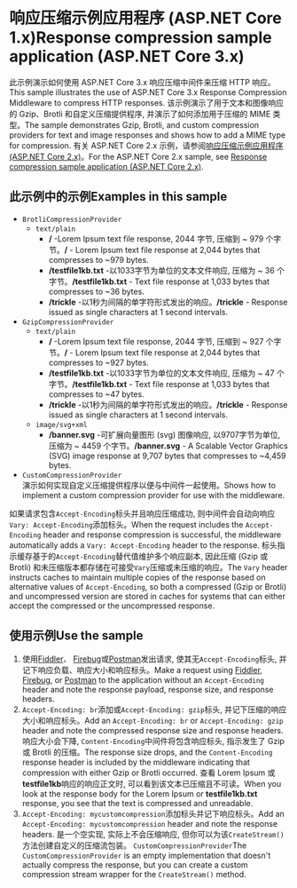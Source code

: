 # <a name="response-compression-sample-application-aspnet-core-3x"></a><span data-ttu-id="3d2b5-101">响应压缩示例应用程序 (ASP.NET Core 1.x)</span><span class="sxs-lookup"><span data-stu-id="3d2b5-101">Response compression sample application (ASP.NET Core 3.x)</span></span>

<span data-ttu-id="3d2b5-102">此示例演示如何使用 ASP.NET Core 3.x 响应压缩中间件来压缩 HTTP 响应。</span><span class="sxs-lookup"><span data-stu-id="3d2b5-102">This sample illustrates the use of ASP.NET Core 3.x Response Compression Middleware to compress HTTP responses.</span></span> <span data-ttu-id="3d2b5-103">该示例演示了用于文本和图像响应的 Gzip、Brotli 和自定义压缩提供程序, 并演示了如何添加用于压缩的 MIME 类型。</span><span class="sxs-lookup"><span data-stu-id="3d2b5-103">The sample demonstrates Gzip, Brotli, and custom compression providers for text and image responses and shows how to add a MIME type for compression.</span></span> <span data-ttu-id="3d2b5-104">有关 ASP.NET Core 2.x 示例，请参阅[响应压缩示例应用程序 (ASP.NET Core 2.x)](https://github.com/aspnet/AspNetCore.Docs/tree/master/aspnetcore/performance/response-compression/samples/2.x)。</span><span class="sxs-lookup"><span data-stu-id="3d2b5-104">For the ASP.NET Core 2.x sample, see [Response compression sample application (ASP.NET Core 2.x)](https://github.com/aspnet/AspNetCore.Docs/tree/master/aspnetcore/performance/response-compression/samples/2.x).</span></span>

## <a name="examples-in-this-sample"></a><span data-ttu-id="3d2b5-105">此示例中的示例</span><span class="sxs-lookup"><span data-stu-id="3d2b5-105">Examples in this sample</span></span>

* `BrotliCompressionProvider`
  * `text/plain`
    * <span data-ttu-id="3d2b5-106">**/** -Lorem Ipsum text file response, 2044 字节, 压缩到 ~ 979 个字节。</span><span class="sxs-lookup"><span data-stu-id="3d2b5-106">**/** - Lorem Ipsum text file response at 2,044 bytes that compresses to ~979 bytes.</span></span>
    * <span data-ttu-id="3d2b5-107">**/testfile1kb.txt** -以1033字节为单位的文本文件响应, 压缩为 ~ 36 个字节。</span><span class="sxs-lookup"><span data-stu-id="3d2b5-107">**/testfile1kb.txt** - Text file response at 1,033 bytes that compresses to ~36 bytes.</span></span>
    * <span data-ttu-id="3d2b5-108">**/trickle** -以1秒为间隔的单字符形式发出的响应。</span><span class="sxs-lookup"><span data-stu-id="3d2b5-108">**/trickle** - Response issued as single characters at 1 second intervals.</span></span>
* `GzipCompressionProvider`
  * `text/plain`
    * <span data-ttu-id="3d2b5-109">**/** -Lorem Ipsum text file response, 2044 字节, 压缩到 ~ 927 个字节。</span><span class="sxs-lookup"><span data-stu-id="3d2b5-109">**/** - Lorem Ipsum text file response at 2,044 bytes that compresses to ~927 bytes.</span></span>
    * <span data-ttu-id="3d2b5-110">**/testfile1kb.txt** -以1033字节为单位的文本文件响应, 压缩为 ~ 47 个字节。</span><span class="sxs-lookup"><span data-stu-id="3d2b5-110">**/testfile1kb.txt** - Text file response at 1,033 bytes that compresses to ~47 bytes.</span></span>
    * <span data-ttu-id="3d2b5-111">**/trickle** -以1秒为间隔的单字符形式发出的响应。</span><span class="sxs-lookup"><span data-stu-id="3d2b5-111">**/trickle** - Response issued as single characters at 1 second intervals.</span></span>
  * `image/svg+xml`
    * <span data-ttu-id="3d2b5-112">**/banner.svg** -可扩展向量图形 (svg) 图像响应, 以9707字节为单位, 压缩为 ~ 4459 个字节。</span><span class="sxs-lookup"><span data-stu-id="3d2b5-112">**/banner.svg** - A Scalable Vector Graphics (SVG) image response at 9,707 bytes that compresses to ~4,459 bytes.</span></span>
* `CustomCompressionProvider`<br><span data-ttu-id="3d2b5-113">演示如何实现自定义压缩提供程序以便与中间件一起使用。</span><span class="sxs-lookup"><span data-stu-id="3d2b5-113">Shows how to implement a custom compression provider for use with the middleware.</span></span>

<span data-ttu-id="3d2b5-114">如果请求包含`Accept-Encoding`标头并且响应压缩成功, 则中间件会自动向响应`Vary: Accept-Encoding`添加标头。</span><span class="sxs-lookup"><span data-stu-id="3d2b5-114">When the request includes the `Accept-Encoding` header and response compression is successful, the middleware automatically adds a `Vary: Accept-Encoding` header to the response.</span></span> <span data-ttu-id="3d2b5-115">标头指示缓存基于的`Accept-Encoding`替代值维护多个响应副本, 因此压缩 (Gzip 或 Brotli) 和未压缩版本都存储在可接受`Vary`压缩或未压缩的响应。</span><span class="sxs-lookup"><span data-stu-id="3d2b5-115">The `Vary` header instructs caches to maintain multiple copies of the response based on alternative values of `Accept-Encoding`, so both a compressed (Gzip or Brotli) and uncompressed version are stored in caches for systems that can either accept the compressed or the uncompressed response.</span></span>

## <a name="use-the-sample"></a><span data-ttu-id="3d2b5-116">使用示例</span><span class="sxs-lookup"><span data-stu-id="3d2b5-116">Use the sample</span></span>

1. <span data-ttu-id="3d2b5-117">使用[Fiddler](https://www.telerik.com/fiddler)、 [Firebug](https://getfirebug.com/)或[Postman](https://www.getpostman.com/)发出请求, 使其无`Accept-Encoding`标头, 并记下响应负载、响应大小和响应标头。</span><span class="sxs-lookup"><span data-stu-id="3d2b5-117">Make a request using [Fiddler](https://www.telerik.com/fiddler), [Firebug](https://getfirebug.com/), or [Postman](https://www.getpostman.com/) to the application without an `Accept-Encoding` header and note the response payload, response size, and response headers.</span></span>
1. <span data-ttu-id="3d2b5-118">`Accept-Encoding: br`添加或`Accept-Encoding: gzip`标头, 并记下压缩的响应大小和响应标头。</span><span class="sxs-lookup"><span data-stu-id="3d2b5-118">Add an `Accept-Encoding: br` or `Accept-Encoding: gzip` header and note the compressed response size and response headers.</span></span> <span data-ttu-id="3d2b5-119">响应大小会下降, `Content-Encoding`中间件将包含响应标头, 指示发生了 Gzip 或 Brotli 的压缩。</span><span class="sxs-lookup"><span data-stu-id="3d2b5-119">The response size drops, and the `Content-Encoding` response header is included by the middleware indicating that compression with either Gzip or Brotli occurred.</span></span> <span data-ttu-id="3d2b5-120">查看 Lorem Ipsum 或**testfile1kb**响应的响应正文时, 可以看到该文本已压缩且不可读。</span><span class="sxs-lookup"><span data-stu-id="3d2b5-120">When you look at the response body for the Lorem Ipsum or **testfile1kb.txt** response, you see that the text is compressed and unreadable.</span></span>
1. <span data-ttu-id="3d2b5-121">`Accept-Encoding: mycustomcompression`添加标头并记下响应标头。</span><span class="sxs-lookup"><span data-stu-id="3d2b5-121">Add an `Accept-Encoding: mycustomcompression` header and note the response headers.</span></span> <span data-ttu-id="3d2b5-122">是一个空实现, 实际上不会压缩响应, 但你可以为该`CreateStream()`方法创建自定义的压缩流包装。 `CustomCompressionProvider`</span><span class="sxs-lookup"><span data-stu-id="3d2b5-122">The `CustomCompressionProvider` is an empty implementation that doesn't actually compress the response, but you can create a custom compression stream wrapper for the `CreateStream()` method.</span></span>

